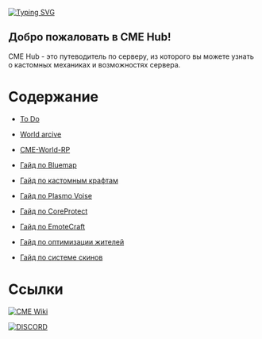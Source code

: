 [![Typing SVG](https://readme-typing-svg.demolab.com?font=Fira+Code&weight=100&pause=700&color=C400FF&center=true&vCenter=true&width=1000&lines=CME+Hub;Guides;World+archive;Modpack)](https://git.io/typing-svg)

## Добро пожаловать в CME Hub!

CME Hub - это путеводитель по серверу, из которого вы можете узнать о кастомных механиках и возможностях сервера.

# Содержание

- [To Do](https://github.com/Kr1sper59/CME/blob/main/To%20Do.md)

- [World arcive](https://github.com/Kr1sper59/CME-Hub/blob/main/World-archve.md)

- [CME-World-RP](https://github.com/Kr1sper59/CME-Hub/blob/main/CME-World-Rp)

- [Гайд по Bluemap](https://github.com/Kr1sper59/CME-Hub/blob/main/Guides/Bluemap-guide.md)

- [Гайд по кастомным крафтам](https://github.com/Kr1sper59/CME-Hub/blob/main/Guides/Custom-craft-Guide.md)

- [Гайд по Plasmo Voise](https://github.com/Kr1sper59/CME-Hub/blob/main/Guides/PlasmoVoise-Guide.md)

- [Гайд по CoreProtect](https://github.com/Kr1sper59/CME-Hub/blob/main/Guides/coreprotect-guide.md)

- [Гайд по EmoteCraft](https://github.com/Kr1sper59/CME-Hub/blob/main/Guides/emotecraft-guide.md)

- [Гайд по оптимизации жителей](https://github.com/Kr1sper59/CME-Hub/blob/main/Guides/emotecraft-guide.md)

- [Гайд по системе скинов](https://github.com/Kr1sper59/CME_wiki/blob/main/Guides/skin-guide.md)

# Ссылки

[![CME Wiki](https://github.com/Kr1sper59/CME-Hub/blob/main/Images/Wiki.png)](https://kr1sper.gitbook.io/cme-wiki)

[![DISCORD](https://img.shields.io/badge/Discord-5865F2?style=for-the-badge&logo=discord&logoColor=white)](https://dsc.gg/cme-world)
